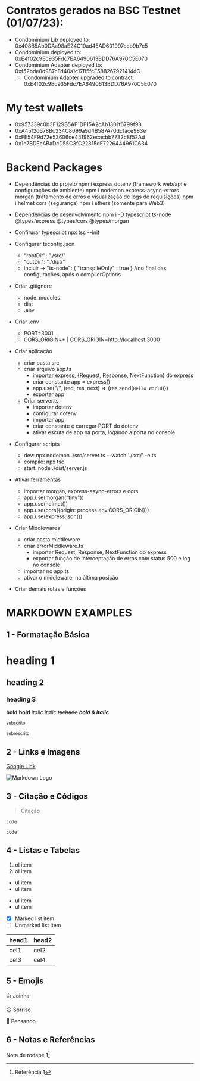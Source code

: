 # Contratos gerados na BSC Testnet (01/07/23):

- Condominium Lib deployed to: 0x408B5Ab0DAa98aE24C10ad45AD601997ccb9b7c5
- Condominium deployed to: 0xE4f02c9Ec935Fdc7EA6490613BDD76A970C5E070
- Condominium Adapter deployed to: 0xf52bde8d987cFd40a1c17B5fcF588267921414dC
    - Condominium Adapter upgraded to contract: 0xE4f02c9Ec935Fdc7EA6490613BDD76A970C5E070

# My test wallets

- 0x957339c0b3F129B5AF1DF15A2cAb1301f6799f93
- 0xA45f2d678Bc334C8699a9d4B587A70dc1ace983e
- 0xFE54F9d72e53606ce441962ecacbb7732c8f52Ad
- 0x1e7BDEeABaDcD55C3fC22815dE7226444961C634

# Backend Packages

- Dependências do projeto
npm i express dotenv (framework web/api e configurações de ambiente)
npm i nodemon express-async-errors  morgan (tratamento de erros e visualização de logs de requisições)
npm i helmet cors (segurança)
npm i ethers (somente para Web3)

- Dependências de desenvolvimento
npm i -D typescript ts-node @types/express @types/cors @types/morgan

- Confirurar typescript
npx tsc --init

- Configurar tsconfig.json
    - "rootDir": "./src/"
    - "outDir": "./dist/"
    - incluir -> "ts-node": { "transpileOnly" : true } //no final das configurações, após o compilerOptions

- Criar .gitignore
    - node_modules
    - dist
    - .env

- Criar .env
    - PORT=3001
    - CORS_ORIGIN=* | CORS_ORIGIN=http://localhost:3000

- Criar aplicação
    - criar pasta src
    - criar arquivo app.ts
        - importar express, {Request, Response, NextFunction} do express
        - criar constante app = express()
        - app.use("/", (req, res, next) => {res.send(`Hello World`)})
        - exportar app
    - Criar server.ts
        - importar dotenv
        - configurar dotenv
        - importar app
        - criar constante e carregar PORT do dotenv
        - ativar escuta de app na porta, logando a porta no console

- Configurar scripts
    - dev: npx nodemon ./src/server.ts --watch './src/' -e ts
    - compile: npx tsc
    - start: node ./dist/server.js

- Ativar ferramentas
    - importar morgan, express-async-errors e cors
    - app.use(morgan("tiny"))
    - app.use(helmet())
    - app.use(cors({origin: process.env.CORS_ORIGIN}))
    - app.use(express.json())

- Criar Middlewares
    - criar pasta middleware
    - criar errorMiddleware.ts
        - importar Request, Response, NextFunction do express
        - exportar função de interceptação de erros com status 500 e log no console
    - importar no app.ts
    - ativar o middleware, na última posição

- Criar demais rotas e funções



# MARKDOWN EXAMPLES

## 1 - Formatação Básica

# heading 1
## heading 2
### heading 3

**bold**
__bold__
*italic*
_italic_
~~tachado~~
***bold & italic***

<sub>subscrito</sub>

<sup>sobrescrito</sup>

## 2 - Links e Imagens

[Google Link](http://google.com)

![Markdown Logo](https://plugins.jetbrains.com/files/18897/166369/icon/pluginIcon.png)

## 3 - Citação e Códigos

> Citação

`code`

```
code
```

## 4 - Listas e Tabelas

1. ol item
2. ol item

- ul item
- ul item

* ul item
* ul item

- [x] Marked list item
- [ ] Unmarked list item

|head1|head2|
|-----|-----|
|cel1 |cel2 |
|cel3 |cel4 |

## 5 - Emojis

:+1: Joinha

:smiley: Sorriso

:thinking: Pensando

## 6 - Notas e Referências

Nota de rodapé 1[^1]

[^1]: Referência 1

